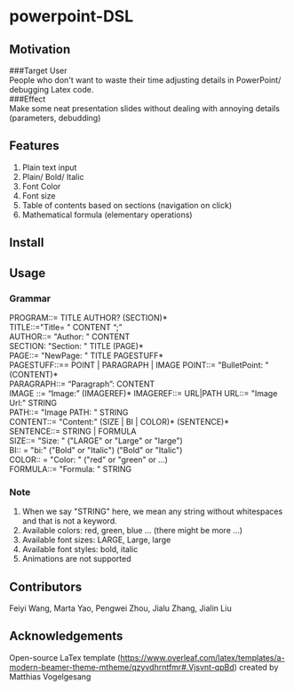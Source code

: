 # powerpoint-DSL

## Motivation
###Target User  
People who don't want to waste their time adjusting details in PowerPoint/ debugging Latex code.   
###Effect   
Make some neat presentation slides without dealing with annoying details (parameters, debudding)
## Features
1. Plain text input 
2. Plain/ Bold/ Italic
3. Font Color
4. Font size
5. Table of contents based on sections (navigation on click)
6. Mathematical formula (elementary operations)

## Install

## Usage
### Grammar
PROGRAM::= TITLE AUTHOR? (SECTION)*  
TITLE::="Title= " CONTENT “;”  
AUTHOR::= "Author: " CONTENT  
SECTION: "Section: " TITLE (PAGE)*  
PAGE::= "NewPage: " TITLE PAGESTUFF*  
PAGESTUFF::== POINT | PARAGRAPH | IMAGE
POINT::= "BulletPoint: " (CONTENT)*  
PARAGRAPH::= “Paragraph”: CONTENT  
IMAGE ::= “Image:” (IMAGEREF)*
IMAGEREF::= URL|PATH 
URL::= "Image Url:" STRING  
PATH::= "Image PATH: " STRING  
CONTENT::= "Content:" (SIZE | BI | COLOR)* (SENTENCE)*  
SENTENCE::= STRING | FORMULA  
SIZE::= "Size: " ("LARGE" or "Large" or "large")  
BI:: = "bi:" ("Bold" or "Italic") ("Bold" or "Italic")  
COLOR:: = "Color: " ("red" or "green" or ...)  
FORMULA::= "Formula: " STRING  
### Note
1. When we say "STRING" here, we mean any string without whitespaces and that is not a keyword.
2. Available colors: red, green, blue ... (there might be more ...)
3. Available font sizes: LARGE, Large, large
4. Available font styles: bold, italic
5. Animations are not supported

## Contributors
Feiyi Wang, Marta Yao, Pengwei Zhou, Jialu Zhang, Jialin Liu
## Acknowledgements
Open-source LaTex template (https://www.overleaf.com/latex/templates/a-modern-beamer-theme-mtheme/qzyvdhrntfmr#.Vjsvnt-qpBd) created by Matthias Vogelgesang


